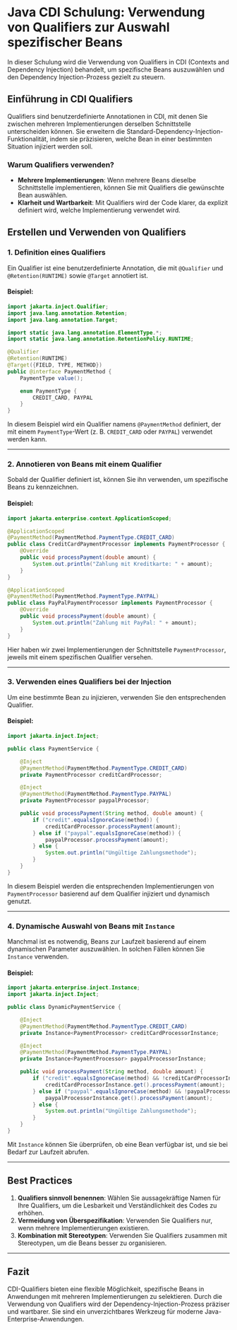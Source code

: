 
# Java CDI Schulung: Verwendung von Qualifiers zur Auswahl spezifischer Beans

In dieser Schulung wird die Verwendung von Qualifiers in CDI (Contexts and Dependency Injection) behandelt, um spezifische Beans auszuwählen und den Dependency Injection-Prozess gezielt zu steuern.

## Einführung in CDI Qualifiers

Qualifiers sind benutzerdefinierte Annotationen in CDI, mit denen Sie zwischen mehreren Implementierungen derselben Schnittstelle unterscheiden können. Sie erweitern die Standard-Dependency-Injection-Funktionalität, indem sie präzisieren, welche Bean in einer bestimmten Situation injiziert werden soll.

### Warum Qualifiers verwenden?

- **Mehrere Implementierungen**: Wenn mehrere Beans dieselbe Schnittstelle implementieren, können Sie mit Qualifiers die gewünschte Bean auswählen.
- **Klarheit und Wartbarkeit**: Mit Qualifiers wird der Code klarer, da explizit definiert wird, welche Implementierung verwendet wird.

## Erstellen und Verwenden von Qualifiers

### 1. Definition eines Qualifiers

Ein Qualifier ist eine benutzerdefinierte Annotation, die mit `@Qualifier` und `@Retention(RUNTIME)` sowie `@Target` annotiert ist.

#### Beispiel:
```java
import jakarta.inject.Qualifier;
import java.lang.annotation.Retention;
import java.lang.annotation.Target;

import static java.lang.annotation.ElementType.*;
import static java.lang.annotation.RetentionPolicy.RUNTIME;

@Qualifier
@Retention(RUNTIME)
@Target({FIELD, TYPE, METHOD})
public @interface PaymentMethod {
    PaymentType value();

    enum PaymentType {
        CREDIT_CARD, PAYPAL
    }
}
```

In diesem Beispiel wird ein Qualifier namens `@PaymentMethod` definiert, der mit einem `PaymentType`-Wert (z. B. `CREDIT_CARD` oder `PAYPAL`) verwendet werden kann.

---

### 2. Annotieren von Beans mit einem Qualifier

Sobald der Qualifier definiert ist, können Sie ihn verwenden, um spezifische Beans zu kennzeichnen.

#### Beispiel:
```java
import jakarta.enterprise.context.ApplicationScoped;

@ApplicationScoped
@PaymentMethod(PaymentMethod.PaymentType.CREDIT_CARD)
public class CreditCardPaymentProcessor implements PaymentProcessor {
    @Override
    public void processPayment(double amount) {
        System.out.println("Zahlung mit Kreditkarte: " + amount);
    }
}

@ApplicationScoped
@PaymentMethod(PaymentMethod.PaymentType.PAYPAL)
public class PayPalPaymentProcessor implements PaymentProcessor {
    @Override
    public void processPayment(double amount) {
        System.out.println("Zahlung mit PayPal: " + amount);
    }
}
```

Hier haben wir zwei Implementierungen der Schnittstelle `PaymentProcessor`, jeweils mit einem spezifischen Qualifier versehen.

---

### 3. Verwenden eines Qualifiers bei der Injection

Um eine bestimmte Bean zu injizieren, verwenden Sie den entsprechenden Qualifier.

#### Beispiel:
```java
import jakarta.inject.Inject;

public class PaymentService {

    @Inject
    @PaymentMethod(PaymentMethod.PaymentType.CREDIT_CARD)
    private PaymentProcessor creditCardProcessor;

    @Inject
    @PaymentMethod(PaymentMethod.PaymentType.PAYPAL)
    private PaymentProcessor paypalProcessor;

    public void processPayment(String method, double amount) {
        if ("credit".equalsIgnoreCase(method)) {
            creditCardProcessor.processPayment(amount);
        } else if ("paypal".equalsIgnoreCase(method)) {
            paypalProcessor.processPayment(amount);
        } else {
            System.out.println("Ungültige Zahlungsmethode");
        }
    }
}
```

In diesem Beispiel werden die entsprechenden Implementierungen von `PaymentProcessor` basierend auf dem Qualifier injiziert und dynamisch genutzt.

---

### 4. Dynamische Auswahl von Beans mit `Instance`

Manchmal ist es notwendig, Beans zur Laufzeit basierend auf einem dynamischen Parameter auszuwählen. In solchen Fällen können Sie `Instance` verwenden.

#### Beispiel:
```java
import jakarta.enterprise.inject.Instance;
import jakarta.inject.Inject;

public class DynamicPaymentService {

    @Inject
    @PaymentMethod(PaymentMethod.PaymentType.CREDIT_CARD)
    private Instance<PaymentProcessor> creditCardProcessorInstance;

    @Inject
    @PaymentMethod(PaymentMethod.PaymentType.PAYPAL)
    private Instance<PaymentProcessor> paypalProcessorInstance;

    public void processPayment(String method, double amount) {
        if ("credit".equalsIgnoreCase(method) && !creditCardProcessorInstance.isUnsatisfied()) {
            creditCardProcessorInstance.get().processPayment(amount);
        } else if ("paypal".equalsIgnoreCase(method) && !paypalProcessorInstance.isUnsatisfied()) {
            paypalProcessorInstance.get().processPayment(amount);
        } else {
            System.out.println("Ungültige Zahlungsmethode");
        }
    }
}
```

Mit `Instance` können Sie überprüfen, ob eine Bean verfügbar ist, und sie bei Bedarf zur Laufzeit abrufen.

---

## Best Practices

1. **Qualifiers sinnvoll benennen**: Wählen Sie aussagekräftige Namen für Ihre Qualifiers, um die Lesbarkeit und Verständlichkeit des Codes zu erhöhen.
2. **Vermeidung von Überspezifikation**: Verwenden Sie Qualifiers nur, wenn mehrere Implementierungen existieren.
3. **Kombination mit Stereotypen**: Verwenden Sie Qualifiers zusammen mit Stereotypen, um die Beans besser zu organisieren.

---

## Fazit

CDI-Qualifiers bieten eine flexible Möglichkeit, spezifische Beans in Anwendungen mit mehreren Implementierungen zu selektieren. Durch die Verwendung von Qualifiers wird der Dependency-Injection-Prozess präziser und wartbarer. Sie sind ein unverzichtbares Werkzeug für moderne Java-Enterprise-Anwendungen.
